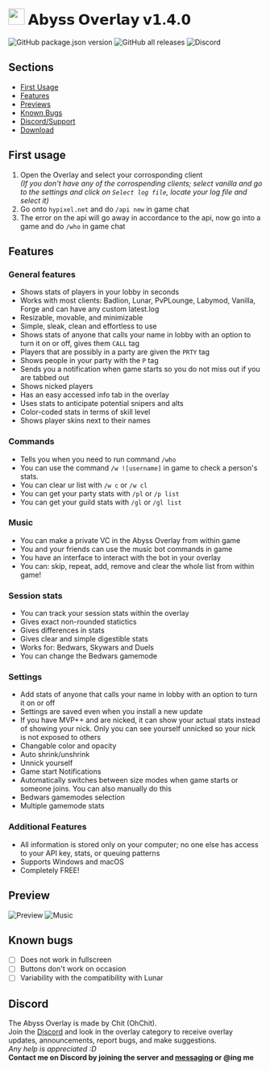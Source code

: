 # <img src="https://user-images.githubusercontent.com/61895718/111565782-5ced2900-8772-11eb-9c43-c8801fc2a1a8.png" width="32px;"> 𝗔𝗯𝘆𝘀𝘀 𝗢𝘃𝗲𝗿𝗹𝗮𝘆 𝘃𝟭.𝟰.𝟬

![GitHub package.json version](https://img.shields.io/github/package-json/v/Chit132/abyss-overlay) ![GitHub all releases](https://img.shields.io/github/downloads/Chit132/abyss-overlay/total) ![Discord](https://img.shields.io/discord/822639649247592528?color=7289DA&label=Discord)

## Sections
- [First Usage](#first-usage)
- [Features](#features)
- [Previews](#preview)
- [Known Bugs](#known-bugs)
- [Discord/Support](#discord)
- [Download](/https://github.com/Chit132/abyss-overlay/releases/latest)

## First usage
1. Open the Overlay and select your corrosponding client <br> *(If you don't have any of the corrospending clients; select vanilla and go to the settings and click on `Select log file`, locate your log file and select it)*
2. Go onto `hypixel.net` and do `/api new` in game chat
3. The error on the api will go away in accordance to the api, now go into a game and do `/who` in game chat

## Features
### General features
- Shows stats of players in your lobby in seconds
- Works with most clients: Badlion, Lunar, PvPLounge, Labymod, Vanilla, Forge and can have any custom latest.log
- Resizable, movable, and minimizable
- Simple, sleak, clean and effortless to use
- Shows stats of anyone that calls your name in lobby with an option to turn it on or off, gives them `CALL` tag
- Players that are possibly in a party are given the `PRTY` tag
- Shows people in your party with the `P` tag
- Sends you a notification when game starts so you do not miss out if you are tabbed out
- Shows nicked players
- Has an easy accessed info tab in the overlay
- Uses stats to anticipate potential snipers and alts
- Color-coded stats in terms of skill level
- Shows player skins next to their names
### Commands
- Tells you when you need to run command `/who`
- You can use the command `/w ![username]` in game to check a person's stats.
- You can clear ur list with `/w c` or `/w cl`
- You can get your party stats with `/pl` or `/p list`
- You can get your guild stats with `/gl` or `/gl list`
### Music
- You can make a private VC in the Abyss Overlay from within game
- You and your friends can use the music bot commands in game
- You have an interface to interact with the bot in your overlay
- You can: skip, repeat, add, remove and clear the whole list from within game!
### Session stats
- You can track your session stats within the overlay
- Gives exact non-rounded statictics
- Gives differences in stats
- Gives clear and simple digestible stats
- Works for: Bedwars, Skywars and Duels
- You can change the Bedwars gamemode
### Settings
- Add stats of anyone that calls your name in lobby with an option to turn it on or off
- Settings are saved even when you install a new update
- If you have MVP++ and are nicked, it can show your actual stats instead of showing your nick. Only you can see yourself unnicked so your nick is not exposed to others
- Changable color and opacity
- Auto shrink/unshrink
- Unnick yourself
- Game start Notifications
- Automatically switches between size modes when game starts or someone joins. You can also manually do this
- Bedwars gamemodes selection
- Multiple gamemode stats
### Additional Features
- All information is stored only on your computer; no one else has access to your API key, stats, or queuing patterns
- Supports Windows and macOS
- Completely FREE!

## Preview
![Preview](https://cdn.discordapp.com/attachments/822847106377056287/843191678991204362/unknown.png)
![Music](https://camo.githubusercontent.com/fdcd192cc5afcbe84fa8d7875c56b79c6d684c72a7a97632d03e637ea3fabe2e/68747470733a2f2f63646e2e646973636f72646170702e636f6d2f6174746163686d656e74732f3832343035303636343931323731353831362f3931333230303434383439343737323235342f756e6b6e6f776e2e706e67)

## Known bugs

- [ ] Does not work in fullscreen
- [ ] Buttons don't work on occasion
- [ ] Variability with the compatibility with Lunar

## Discord

The Abyss Overlay is made by Chit (OhChit). <br>
Join the [Discord](https://discord.gg/eDnHTT3aBS) and look in the overlay category to receive overlay updates, announcements, report bugs, and make suggestions. <br>
*Any help is appreciated :D* <br>
**Contact me on Discord by joining the server and [messaging](https://discord.com/users/338395595599249409) or @ing me**
